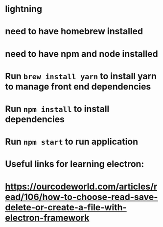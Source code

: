 # lightning
# need to have homebrew installed
# need to have npm and node installed
#
# Run `brew install yarn` to install yarn to manage front end dependencies
# Run `npm install` to install dependencies
#
# Run `npm start` to run application
#
# Useful links for learning electron:
# https://ourcodeworld.com/articles/read/106/how-to-choose-read-save-delete-or-create-a-file-with-electron-framework

